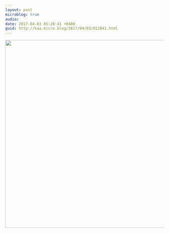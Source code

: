 ```yaml
---
layout: post
microblog: true
audio: 
date: 2017-04-03 05:28:41 +0400
guid: http://kaa.micro.blog/2017/04/03/012841.html
---
```



<img src="http://www.kaa.bz/uploads/2018/08db637181.jpg" width="600" height="600" />
